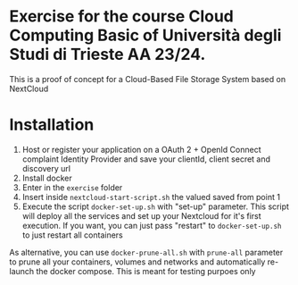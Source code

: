 # Exercise  for the course Cloud Computing Basic of Università degli Studi di Trieste AA 23/24.

This is a proof of concept for a Cloud-Based File Storage System based on NextCloud

# Installation

1. Host or register your application on a OAuth 2 + OpenId Connect complaint Identity Provider and save your clientId, client secret and discovery url
2. Install docker
3. Enter in the ```exercise``` folder
4. Insert inside ```nextcloud-start-script.sh``` the valued saved from point 1
5. Execute the script ```docker-set-up.sh``` with "set-up" parameter. This script will deploy all the services and set up your Nextcloud for it's first execution. If you want, you can just pass "restart" to ```docker-set-up.sh``` to just restart all containers

As alternative, you can use ```docker-prune-all.sh``` with ```prune-all``` parameter to prune all your containers, volumes and networks and automatically re-launch the docker compose. This is meant for testing purpoes only